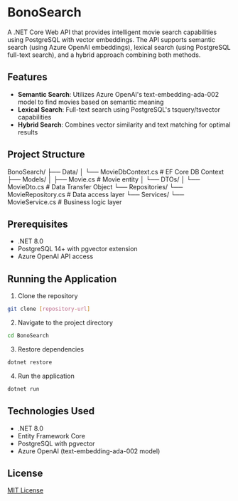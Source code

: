 # BonoSearch

A .NET Core Web API that provides intelligent movie search capabilities using PostgreSQL with vector embeddings. The API supports semantic search (using Azure OpenAI embeddings), lexical search (using PostgreSQL full-text search), and a hybrid approach combining both methods.

## Features

- **Semantic Search**: Utilizes Azure OpenAI's text-embedding-ada-002 model to find movies based on semantic meaning
- **Lexical Search**: Full-text search using PostgreSQL's tsquery/tsvector capabilities
- **Hybrid Search**: Combines vector similarity and text matching for optimal results

## Project Structure 
BonoSearch/
├── Data/
│ └── MovieDbContext.cs # EF Core DB Context
├── Models/
│ ├── Movie.cs # Movie entity
│ └── DTOs/
│ └── MovieDto.cs # Data Transfer Object
└── Repositories/
└── MovieRepository.cs # Data access layer
└── Services/
└── MovieService.cs # Business logic layer

## Prerequisites

- .NET 8.0
- PostgreSQL 14+ with pgvector extension
- Azure OpenAI API access

## Running the Application

1. Clone the repository
```bash
git clone [repository-url]
```

2. Navigate to the project directory
```bash
cd BonoSearch
```

3. Restore dependencies
```bash
dotnet restore
```

4. Run the application
```bash
dotnet run
```

## Technologies Used

- .NET 8.0
- Entity Framework Core
- PostgreSQL with pgvector
- Azure OpenAI (text-embedding-ada-002 model)

## License

[MIT License](LICENSE)